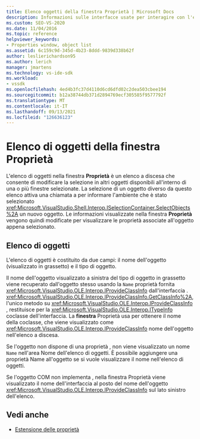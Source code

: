 ```yaml
---
title: Elenco oggetti della finestra Proprietà | Microsoft Docs
description: Informazioni sulle interfacce usate per interagire con l'elenco di oggetti nel Finestra Proprietà nell'IDE Visual Studio.
ms.custom: SEO-VS-2020
ms.date: 11/04/2016
ms.topic: reference
helpviewer_keywords:
- Properties window, object list
ms.assetid: 6c159c9d-345d-4b23-8ddd-9839d338b62f
author: leslierichardson95
ms.author: lerich
manager: jmartens
ms.technology: vs-ide-sdk
ms.workload:
- vssdk
ms.openlocfilehash: 4ed4b3fc37d4110d6cd6dfd02c2dea503cbee194
ms.sourcegitcommit: b12a38744db371d2894769ecf305585f9577792f
ms.translationtype: MT
ms.contentlocale: it-IT
ms.lasthandoff: 09/13/2021
ms.locfileid: "126636123"
---
```

# <a name="properties-window-object-list"></a>Elenco di oggetti della finestra Proprietà
L'elenco di oggetti nella finestra **Proprietà** è un elenco a discesa che consente di modificare la selezione in altri oggetti disponibili all'interno di una o più finestre selezionate. La selezione di un oggetto diverso da questo elenco attiva una chiamata a per informare l'ambiente che è stato selezionato <xref:Microsoft.VisualStudio.Shell.Interop.ISelectionContainer.SelectObjects%2A> un nuovo oggetto. Le informazioni visualizzate nella finestra **Proprietà** vengono quindi modificate per visualizzare le proprietà associate all'oggetto appena selezionato.

## <a name="the-object-list"></a>Elenco di oggetti
 L'elenco di oggetti è costituito da due campi: il nome dell'oggetto (visualizzato in grassetto) e il tipo di oggetto.

 Il nome dell'oggetto visualizzato a sinistra del tipo di oggetto in grassetto viene recuperato dall'oggetto stesso usando la `Name` proprietà fornita <xref:Microsoft.VisualStudio.OLE.Interop.IProvideClassInfo> dall'interfaccia . <xref:Microsoft.VisualStudio.OLE.Interop.IProvideClassInfo.GetClassInfo%2A>, l'unico metodo su <xref:Microsoft.VisualStudio.OLE.Interop.IProvideClassInfo> , restituisce per la <xref:Microsoft.VisualStudio.OLE.Interop.ITypeInfo> coclasse dell'interfaccia. La **finestra** Proprietà usa per ottenere il nome della coclasse, che viene visualizzato come <xref:Microsoft.VisualStudio.OLE.Interop.IProvideClassInfo> nome dell'oggetto nell'elenco a discesa.

 Se l'oggetto non dispone di una proprietà , non viene visualizzato un nome `Name` nell'area Nome dell'elenco di oggetti. È possibile aggiungere una proprietà Name all'oggetto se si vuole visualizzare il nome nell'elenco di oggetti.

 Se l'oggetto COM non implementa , nella finestra Proprietà viene visualizzato il nome dell'interfaccia al posto del nome dell'oggetto <xref:Microsoft.VisualStudio.OLE.Interop.IProvideClassInfo> sul lato sinistro dell'elenco. 

## <a name="see-also"></a>Vedi anche
- [Estensione delle proprietà](../../extensibility/internals/extending-properties.md)
